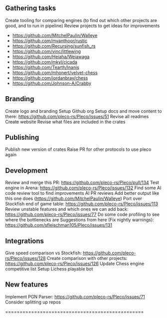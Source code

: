## Gathering tasks

Create tooling for comparing engines (to find out which other projects are good, and to run in pipeline)
Review projects to get ideas for improvements

- https://github.com/MitchelPaulin/Walleye
- https://github.com/mvanthoor/rustic
- https://github.com/Recursing/sunfish_rs
- https://github.com/vinc/littlewing
- https://github.com/Heiaha/Weiawaga
- https://github.com/mkyl/cicada
- https://github.com/Tearth/Inanis
- https://github.com/mhonert/velvet-chess
- https://github.com/jordanbray/chess
- https://github.com/Johnson-A/Crabby

## Branding

Create logo and branding
Setup Github org
Setup docs and move content to there: https://github.com/pleco-rs/Pleco/issues/51
Revise all readmes
Create website
Revise what files are included in the crates

## Publishing

Publish new version of crates
Raise PR for other protocols to use pleco again

## Development

Review and merge this PR: https://github.com/pleco-rs/Pleco/pull/134
Test engine in Arena: https://github.com/pleco-rs/Pleco/issues/132
Find some AI code review tool to find improvements
AI PR reviews
Add better output like this one does (https://github.com/MitchelPaulin/Walleye)
Port over Stockfish end of game table: https://github.com/pleco-rs/Pleco/issues/113
Review unstable features and which ones we can add back: https://github.com/pleco-rs/Pleco/issues/77
Do some code profiling to see where the bottlenecks are
Suggestions from here (Fix nightly warnings): https://github.com/sfleischman105/Pleco/issues/131

## Integrations

Give speed comparison vs Stockfish: https://github.com/pleco-rs/Pleco/issues/128
Create comparison with other projects: https://github.com/pleco-rs/Pleco/issues/126
Update Chess engine competitive list
Setup Lichess playable bot

## New features

Implement PGN Parser: https://github.com/pleco-rs/Pleco/issues/71
Consider splitting up repos

================================================
